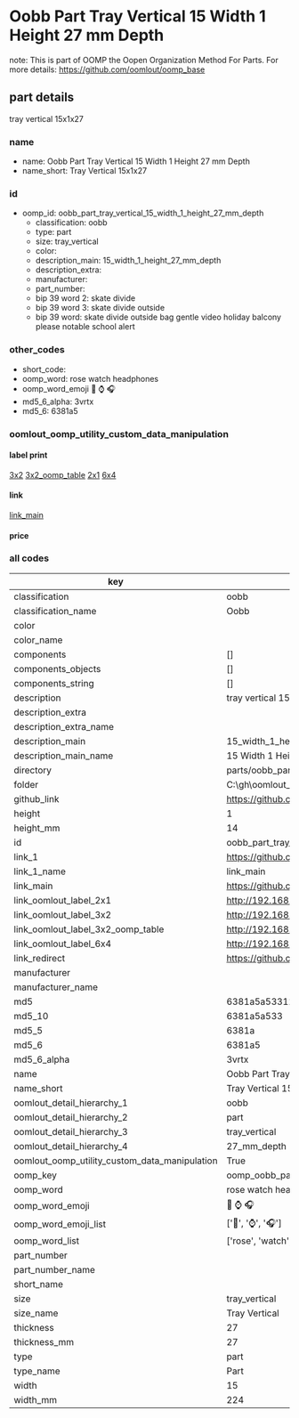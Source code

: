 # Oobb Part Tray Vertical 15 Width 1 Height 27 mm Depth  

note: This is part of OOMP the Oopen Organization Method For Parts. For more details: https://github.com/oomlout/oomp_base

##  part details
  



tray vertical 15x1x27



### name
* name: Oobb Part Tray Vertical 15 Width 1 Height 27 mm Depth
* name_short: Tray Vertical 15x1x27 
### id
* oomp_id: oobb_part_tray_vertical_15_width_1_height_27_mm_depth
  * classification: oobb
  * type: part
  * size: tray_vertical
  * color: 
  * description_main: 15_width_1_height_27_mm_depth
  * description_extra: 
  * manufacturer: 
  * part_number: 
  * bip 39 word 2: skate divide
  * bip 39 word 3: skate divide outside
  * bip 39 word: skate divide outside bag gentle video holiday balcony please notable school alert

### other_codes
* short_code: 
* oomp_word: rose watch headphones
* oomp_word_emoji :rose: :watch: :headphones:
* md5_6_alpha: 3vrtx
* md5_6: 6381a5






### oomlout_oomp_utility_custom_data_manipulation
#### label print
[3x2](http://192.168.1.245:1112/?label=oomp%203vrtx)
[3x2_oomp_table](http://192.168.1.108:1112/?label=oomp%203vrtx)
[2x1](http://192.168.1.242:1112/?label=oomp%203vrtx)
[6x4](http://192.168.1.55:1112/?label=oomp%203vrtx)    

#### link

[link_main](https://github.com/oomlout/oomlout_oobb_version_4_generated_parts/tree/main/navigation_oomp/oobb/part/tray_vertical/15_width_1_height_27_mm_depth/part)                              

#### price







### all codes 
| key | value |  
| --- | --- |  
| classification | oobb |  
| classification_name | Oobb |  
| color |  |  
| color_name |  |  
| components | [] |  
| components_objects | [] |  
| components_string | [] |  
| description | tray vertical 15x1x27 |  
| description_extra |  |  
| description_extra_name |  |  
| description_main | 15_width_1_height_27_mm_depth |  
| description_main_name | 15 Width 1 Height 27 mm Depth |  
| directory | parts/oobb_part_tray_vertical_15_width_1_height_27_mm_depth |  
| folder | C:\gh\oomlout_oobb_version_4_generated_parts\parts\oobb_part_tray_vertical_15_width_1_height_27_mm_depth |  
| github_link | https://github.com/oomlout/oomlout_oomp_part_src/tree/main/parts/oobb_part_tray_vertical_15_width_1_height_27_mm_depth |  
| height | 1 |  
| height_mm | 14 |  
| id | oobb_part_tray_vertical_15_width_1_height_27_mm_depth |  
| link_1 | https://github.com/oomlout/oomlout_oobb_version_4_generated_parts/tree/main/navigation_oomp/oobb/part/tray_vertical/15_width_1_height_27_mm_depth/part |  
| link_1_name | link_main |  
| link_main | https://github.com/oomlout/oomlout_oobb_version_4_generated_parts/tree/main/navigation_oomp/oobb/part/tray_vertical/15_width_1_height_27_mm_depth/part |  
| link_oomlout_label_2x1 | http://192.168.1.242:1112/?label=oomp%203vrtx |  
| link_oomlout_label_3x2 | http://192.168.1.245:1112/?label=oomp%203vrtx |  
| link_oomlout_label_3x2_oomp_table | http://192.168.1.108:1112/?label=oomp%203vrtx |  
| link_oomlout_label_6x4 | http://192.168.1.55:1112/?label=oomp%203vrtx |  
| link_redirect | https://github.com/oomlout/oomlout_oobb_version_4_generated_parts/tree/main/parts/oobb_tray_vertical_15_01_27 |  
| manufacturer |  |  
| manufacturer_name |  |  
| md5 | 6381a5a53311cd9bcf3091193b0ffe50 |  
| md5_10 | 6381a5a533 |  
| md5_5 | 6381a |  
| md5_6 | 6381a5 |  
| md5_6_alpha | 3vrtx |  
| name | Oobb Part Tray Vertical 15 Width 1 Height 27 mm Depth |  
| name_short | Tray Vertical 15x1x27  |  
| oomlout_detail_hierarchy_1 | oobb |  
| oomlout_detail_hierarchy_2 | part |  
| oomlout_detail_hierarchy_3 | tray_vertical |  
| oomlout_detail_hierarchy_4 | 27_mm_depth |  
| oomlout_oomp_utility_custom_data_manipulation | True |  
| oomp_key | oomp_oobb_part_tray_vertical_15_width_1_height_27_mm_depth |  
| oomp_word | rose watch headphones |  
| oomp_word_emoji | :rose: :watch: :headphones: |  
| oomp_word_emoji_list | [':rose:', ':watch:', ':headphones:'] |  
| oomp_word_list | ['rose', 'watch', 'headphones'] |  
| part_number |  |  
| part_number_name |  |  
| short_name |  |  
| size | tray_vertical |  
| size_name | Tray Vertical |  
| thickness | 27 |  
| thickness_mm | 27 |  
| type | part |  
| type_name | Part |  
| width | 15 |  
| width_mm | 224 |  
